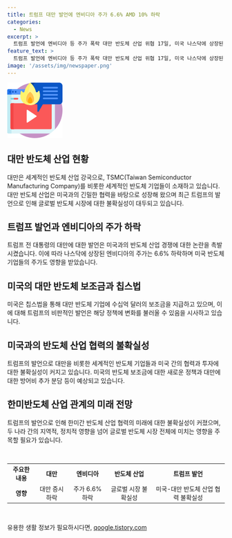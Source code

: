 ```yaml
---
title: 트럼프 대만 발언에 엔비디아 주가 6.6% AMD 10% 하락
categories:
  - News
excerpt: >
  트럼프 발언에 엔비디아 등 주가 폭락 대만 반도체 산업 위협 17일, 미국 나스닥에 상장된 엔비디아 주가가 6.6% 하락하며 충격을 받았다. 트럼프 전 대통령의 대만에 대한 발언이 주 원인으로, 이는 대만과 반도체 산업에 큰 파장을 불러일으켰다. TSMC와 관련된 기업들도 영향을 받았고, 미국의 반도체 보조금 칩스법에 변화 가능성까지 우려되고 있다.트럼프의 발언으로 대만, 한국, 미국의 관계와 보조금 정책 등에 대한 불확실성이 커지고 있는 상황이다.
feature_text: >
  트럼프 발언에 엔비디아 등 주가 폭락 대만 반도체 산업 위협 17일, 미국 나스닥에 상장된 엔비디아 주가가 6.6% 하락하며 충격을 받았다. 트럼프 전 대통령의 대만에 대한 발언이 주 원인으로, 이는 대만과 반도체 산업에 큰 파장을 불러일으켰다. TSMC와 관련된 기업들도 영향을 받았고, 미국의 반도체 보조금 칩스법에 변화 가능성까지 우려되고 있다.트럼프의 발언으로 대만, 한국, 미국의 관계와 보조금 정책 등에 대한 불확실성이 커지고 있는 상황이다.
image: '/assets/img/newspaper.png'
---
```


<p><img src="/assets/img/news.png" alt="rentncar 속보" /></p>

<h2 data-ke-size="size26">대만 반도체 산업 현황</h2>

<p data-ke-size="size16">대만은 세계적인 반도체 산업 강국으로, TSMC(Taiwan Semiconductor Manufacturing Company)를 비롯한 세계적인 반도체 기업들이 소재하고 있습니다. 대만 반도체 산업은 미국과의 긴밀한 협력을 바탕으로 성장해 왔으며 최근 트럼프의 발언으로 인해 글로벌 반도체 시장에 대한 불확실성이 대두되고 있습니다.</p>

<h2 data-ke-size="size26">트럼프 발언과 엔비디아의 주가 하락</h2>

<p data-ke-size="size16">트럼프 전 대통령의 대만에 대한 발언은 미국과의 반도체 산업 경쟁에 대한 논란을 촉발시켰습니다. 이에 따라 나스닥에 상장된 엔비디아의 주가는 6.6% 하락하며 미국 반도체 기업들의 주가도 영향을 받았습니다.</p>

<h2 data-ke-size="size26">미국의 대만 반도체 보조금과 칩스법</h2>

<p data-ke-size="size16">미국은 칩스법을 통해 대만 반도체 기업에 수십억 달러의 보조금을 지급하고 있으며, 이에 대해 트럼프의 비판적인 발언은 해당 정책에 변화를 불러올 수 있음을 시사하고 있습니다.</p>

<h2 data-ke-size="size26">미국과의 반도체 산업 협력의 불확실성</h2>

<p data-ke-size="size16">트럼프의 발언으로 대만을 비롯한 세계적인 반도체 기업들과 미국 간의 협력과 투자에 대한 불확실성이 커지고 있습니다. 미국의 반도체 보조금에 대한 새로운 정책과 대만에 대한 방어비 추가 분담 등이 예상되고 있습니다.</p>

<h2 data-ke-size="size26">한미반도체 산업 관계의 미래 전망</h2>

<p data-ke-size="size16">트럼프의 발언으로 인해 한미간 반도체 산업 협력의 미래에 대한 불확실성이 커졌으며, 두 나라 간의 지역적, 정치적 영향을 넘어 글로벌 반도체 시장 전체에 미치는 영향을 주목할 필요가 있습니다.</p>

<p data-ke-size="size16">&nbsp;</p>

<table>
    <tbody>
        <tr>
            <td style="text-align: center; height: 17px;"><b>주요한 내용</b></td>
            <td style="text-align: center; height: 17px;"><b>대만</b></td>
            <td style="text-align: center; height: 17px;"><b>엔비디아</b></td>
            <td style="text-align: center; height: 17px;"><b>반도체 산업</b></td>
            <td style="text-align: center; height: 17px;"><b>트럼프 발언</b></td>
        </tr>
        <tr>
            <td style="text-align: center; height: 17px;"><b>영향</b></td>
            <td style="text-align: center; height: 17px;">대만 증시 하락</td>
            <td style="text-align: center; height: 17px;">주가 6.6% 하락</td>
            <td style="text-align: center; height: 17px;">글로벌 시장 불확실성</td>
            <td style="text-align: center; height: 17px;">미국-대만 반도체 산업 협력 불확실성</td>
        </tr>
    </tbody>
</table>

<p data-ke-size="size16">&nbsp;</p>
유용한 생활 정보가 필요하시다면, <a href="https://qoogle.tistory.com" rel="dofollow">qoogle.tistory.com</a>


